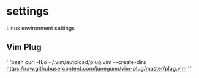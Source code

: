 # settings
Linux environment settings


## Vim Plug

'''bash
curl -fLo ~/.vim/autoload/plug.vim --create-dirs https://raw.githubusercontent.com/junegunn/vim-plug/master/plug.vim
'''
